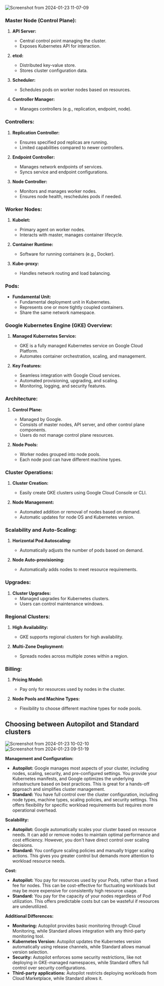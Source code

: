 ![Screenshot from 2024-01-23 11-07-09](https://github.com/ishtiaqSamdani/gcp/assets/82057297/2916ad62-77d9-4de0-856c-26efe8de4173)

### Master Node (Control Plane):
1. **API Server:**
   - Central control point managing the cluster.
   - Exposes Kubernetes API for interaction.

2. **etcd:**
   - Distributed key-value store.
   - Stores cluster configuration data.

3. **Scheduler:**
   - Schedules pods on worker nodes based on resources.

4. **Controller Manager:**
   - Manages controllers (e.g., replication, endpoint, node).

### Controllers:
1. **Replication Controller:**
   - Ensures specified pod replicas are running.
   - Limited capabilities compared to newer controllers.

2. **Endpoint Controller:**
   - Manages network endpoints of services.
   - Syncs service and endpoint configurations.

3. **Node Controller:**
   - Monitors and manages worker nodes.
   - Ensures node health, reschedules pods if needed.


### Worker Nodes:
1. **Kubelet:**
   - Primary agent on worker nodes.
   - Interacts with master, manages container lifecycle.

2. **Container Runtime:**
   - Software for running containers (e.g., Docker).

3. **Kube-proxy:**
   - Handles network routing and load balancing.

### Pods:
- **Fundamental Unit:**
  - Fundamental deployment unit in Kubernetes.
  - Represents one or more tightly coupled containers.
  - Share the same network namespace.


### Google Kubernetes Engine (GKE) Overview:

1. **Managed Kubernetes Service:**
   - GKE is a fully managed Kubernetes service on Google Cloud Platform.
   - Automates container orchestration, scaling, and management.

2. **Key Features:**
   - Seamless integration with Google Cloud services.
   - Automated provisioning, upgrading, and scaling.
   - Monitoring, logging, and security features.

### Architecture:

1. **Control Plane:**
   - Managed by Google.
   - Consists of master nodes, API server, and other control plane components.
   - Users do not manage control plane resources.

2. **Node Pools:**
   - Worker nodes grouped into node pools.
   - Each node pool can have different machine types.

### Cluster Operations:

1. **Cluster Creation:**
   - Easily create GKE clusters using Google Cloud Console or CLI.

2. **Node Management:**
   - Automated addition or removal of nodes based on demand.
   - Automatic updates for node OS and Kubernetes version.

### Scalability and Auto-Scaling:

1. **Horizontal Pod Autoscaling:**
   - Automatically adjusts the number of pods based on demand.

2. **Node Auto-provisioning:**
   - Automatically adds nodes to meet resource requirements.

### Upgrades:

1. **Cluster Upgrades:**
   - Managed upgrades for Kubernetes clusters.
   - Users can control maintenance windows.

### Regional Clusters:

1. **High Availability:**
   - GKE supports regional clusters for high availability.

2. **Multi-Zone Deployment:**
   - Spreads nodes across multiple zones within a region.

### Billing:

1. **Pricing Model:**
   - Pay only for resources used by nodes in the cluster.

2. **Node Pools and Machine Types:**
   - Flexibility to choose different machine types for node pools.

## Choosing between Autopilot and Standard clusters

![Screenshot from 2024-01-23 10-02-10](https://github.com/ishtiaqSamdani/gcp/assets/82057297/3276f0ef-2507-4f6c-92c1-c4a83d23e311)
![Screenshot from 2024-01-23 09-51-19](https://github.com/ishtiaqSamdani/gcp/assets/82057297/0adbfb32-e8a8-4785-b5d4-3f101cd3b56c)

**Management and Configuration:**

* **Autopilot:** Google manages most aspects of your cluster, including nodes, scaling, security, and pre-configured settings. You provide your Kubernetes manifests, and Google optimizes the underlying infrastructure based on best practices. This is great for a hands-off approach and simplifies cluster management.
* **Standard:** You have full control over the cluster configuration, including node types, machine types, scaling policies, and security settings. This offers flexibility for specific workload requirements but requires more operational overhead.

**Scalability:**

* **Autopilot:** Google automatically scales your cluster based on resource needs. It can add or remove nodes to maintain optimal performance and cost efficiency. However, you don't have direct control over scaling decisions.
* **Standard:** You configure scaling policies and manually trigger scaling actions. This gives you greater control but demands more attention to workload resource needs.

**Cost:**

* **Autopilot:** You pay for resources used by your Pods, rather than a fixed fee for nodes. This can be cost-effective for fluctuating workloads but may be more expensive for consistently high resource usage.
* **Standard:** You pay for the capacity of your nodes regardless of Pod utilization. This offers predictable costs but can be wasteful if resources are underutilized.

**Additional Differences:**

* **Monitoring:** Autopilot provides basic monitoring through Cloud Monitoring, while Standard allows integration with any third-party monitoring tool.
* **Kubernetes Version:** Autopilot updates the Kubernetes version automatically using release channels, while Standard allows manual version selection.
* **Security:** Autopilot enforces some security restrictions, like not deploying in GKE-managed namespaces, while Standard offers full control over security configurations.
* **Third-party applications:** Autopilot restricts deploying workloads from Cloud Marketplace, while Standard allows it.

